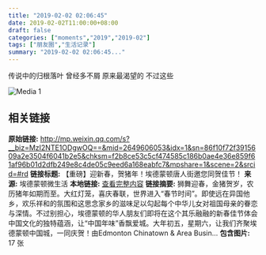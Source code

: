 ```yaml
---
title: "2019-02-02 02:06:45"
date: 2019-02-02T11:00:00+08:00
draft: false
categories: ["moments","2019","2019-02"]
tags: ["朋友圈","生活记录"]
summary: "2019-02-02 02:06:45..."
---
```


传说中的归根落叶
曾经多不屑
原来最渴望的
不过这些

![Media 1](/Moments/photos/2019-02-02/201902020206450.jpg)

## 相关链接

**原始链接:** http://mp.weixin.qq.com/s?__biz=MzI2NTE1ODgwOQ==&mid=2649606053&idx=1&sn=86f10f72f3915609a2e3504f6041b2e5&chksm=f2b8ce53c5cf474585c186b0ae4e36e859f61af96b01d2dfb249e8c4de05c9eed6a168eabfc7&mpshare=1&scene=2&srcid=#rd
**链接标题:** 【重磅】迎新春，贺猪年！埃德蒙顿唐人街邀您同贺佳节！
**来源:** 埃德蒙顿微生活
**本地链接:** [查看完整内容](/link_content/2019/02/2019-02-02-1/link_content/)
**链接摘要:** 狮舞迎春，金猪贺岁，农历猪年如期而至。大红灯笼，喜庆春联，世界进入“春节时间”。即使远在异国他乡，欢乐祥和的氛围和这思念家乡的滋味足以勾起每个中华儿女对祖国母亲的眷恋与深情。不过别担心，埃德蒙顿的华人朋友们即将在这个其乐融融的新春佳节体会中国文化的独特蕴涵，让“中国年味”香飘爱城。大年初五，星期六，让我们齐聚埃德蒙顿中国城，一同庆贺！由Edmonton Chinatown & Area Busin...
**包含图片:** 17 张

